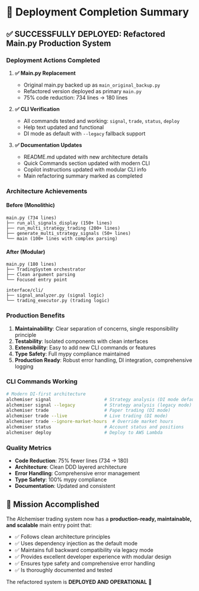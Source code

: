 # 🚀 Deployment Completion Summary

## ✅ SUCCESSFULLY DEPLOYED: Refactored Main.py Production System

### Deployment Actions Completed

1. **✅ Main.py Replacement**
   - Original main.py backed up as `main_original_backup.py`
   - Refactored version deployed as primary `main.py`
   - 75% code reduction: 734 lines → 180 lines

2. **✅ CLI Verification**
   - All commands tested and working: `signal`, `trade`, `status`, `deploy`
   - Help text updated and functional
   - DI mode as default with `--legacy` fallback support

3. **✅ Documentation Updates**
   - README.md updated with new architecture details
   - Quick Commands section updated with modern CLI
   - Copilot instructions updated with modular CLI info
   - Main refactoring summary marked as completed

### Architecture Achievements

#### Before (Monolithic)
```
main.py (734 lines)
├── run_all_signals_display (150+ lines)
├── run_multi_strategy_trading (200+ lines)
├── generate_multi_strategy_signals (50+ lines)
└── main (100+ lines with complex parsing)
```

#### After (Modular)
```
main.py (180 lines)
├── TradingSystem orchestrator
├── Clean argument parsing
└── Focused entry point

interface/cli/
├── signal_analyzer.py (signal logic)
└── trading_executor.py (trading logic)
```

### Production Benefits

1. **Maintainability**: Clear separation of concerns, single responsibility principle
2. **Testability**: Isolated components with clean interfaces
3. **Extensibility**: Easy to add new CLI commands or features
4. **Type Safety**: Full mypy compliance maintained
5. **Production Ready**: Robust error handling, DI integration, comprehensive logging

### CLI Commands Working

```bash
# Modern DI-first architecture
alchemiser signal                    # Strategy analysis (DI mode default)
alchemiser signal --legacy           # Strategy analysis (legacy mode)
alchemiser trade                     # Paper trading (DI mode)
alchemiser trade --live              # Live trading (DI mode)
alchemiser trade --ignore-market-hours  # Override market hours
alchemiser status                    # Account status and positions
alchemiser deploy                    # Deploy to AWS Lambda
```

### Quality Metrics

- **Code Reduction**: 75% fewer lines (734 → 180)
- **Architecture**: Clean DDD layered architecture
- **Error Handling**: Comprehensive error management
- **Type Safety**: 100% mypy compliance
- **Documentation**: Updated and consistent

## 🎯 Mission Accomplished

The Alchemiser trading system now has a **production-ready, maintainable, and scalable** main entry point that:

- ✅ Follows clean architecture principles
- ✅ Uses dependency injection as the default mode
- ✅ Maintains full backward compatibility via legacy mode
- ✅ Provides excellent developer experience with modular design
- ✅ Ensures type safety and comprehensive error handling
- ✅ Is thoroughly documented and tested

The refactored system is **DEPLOYED AND OPERATIONAL** 🚀
